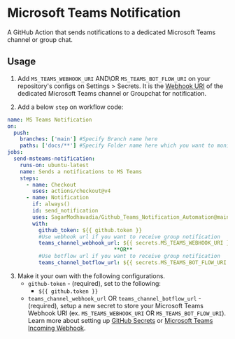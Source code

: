 # Microsoft Teams Notification 
A GitHub Action that sends notifications to a dedicated Microsoft Teams channel or group chat.

## Usage
1. Add `MS_TEAMS_WEBHOOK_URI` AND\OR `MS_TEAMS_BOT_FLOW_URI` on your repository's configs on Settings > Secrets. It is the [Webhook URI](https://docs.microsoft.com/en-us/microsoftteams/platform/webhooks-and-connectors/how-to/add-incoming-webhook) of the dedicated Microsoft Teams channel or Groupchat for notification.

2) Add a below `step` on workflow code:

```yaml
name: MS Teams Notification
on:
  push:
    branches: ['main'] #Specify Branch name here
    paths: ['docs/**'] #Specify Folder name here which you want to monitor
jobs:
  send-msteams-notification:
    runs-on: ubuntu-latest
    name: Sends a notifications to MS Teams
    steps:
      - name: Checkout
        uses: actions/checkout@v4
      - name: Notification
        if: always()
        id: send_notification
        uses: SagarModhavadia/Github_Teams_Notification_Automation@main
        with:
          github_token: ${{ github.token }}
          #Use webhook url if you want to receive group notification 
          teams_channel_webhook_url: ${{ secrets.MS_TEAMS_WEBHOOK_URI }}
                                  **OR**
          #Use botflow url if you want to receive group notification 
          teams_channel_botflow_url: ${{ secrets.MS_TEAMS_BOT_FLOW_URI }}


```

3. Make it your own with the following configurations.
   - `github-token` - (required), set to the following:
     - `${{ github.token }}`
   - `teams_channel_webhook_url` OR `teams_channel_botflow_url` - (required), setup a new secret to store your Microsoft Teams Webhook URI (ex. `MS_TEAMS_WEBHOOK_URI` OR `MS_TEAMS_BOT_FLOW_URI`). Learn more about setting up [GitHub Secrets](https://help.github.com/en/actions/configuring-and-managing-workflows/creating-and-storing-encrypted-secrets) or [Microsoft Teams Incoming Webhook](https://docs.microsoft.com/en-us/microsoftteams/platform/webhooks-and-connectors/how-to/add-incoming-webhook).
   
